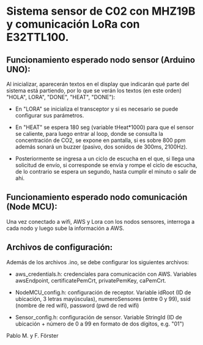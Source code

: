 # Sistema sensor de C02 con MHZ19B y comunicación LoRa con E32TTL100.

## Funcionamiento esperado nodo sensor (Arduino UNO):

Al inicializar, aparecerán textos en el display que indicarán qué parte del sistema está partiendo, por lo que se verán los textos (en este orden) "HOLA", LORA", "DONE", "HEAT", "DONE"):

- En "LORA" se inicializa el transceptor y si es necesario se puede configurar sus parámetros. 

- En "HEAT" se espera 180 seg (variable tHeat*1000) para que el sensor se caliente, para luego entrar al loop, donde se consulta la concentración de CO2, se expone en pantalla, si es sobre 800 ppm además sonará un buzzer (pasivo, dos sonidos de 300ms, 2100Hz).

- Posteriormente se ingresa a un ciclo de escucha en el que, si llega una solicitud de envío, si corresponde se envía y rompe el ciclo de escucha, de lo contrario se espera un segundo, hasta cumplir el minuto o salir de ahi.

## Funcionamiento esperado nodo comunicación (Node MCU):

Una vez conectado a wifi, AWS y Lora con los nodos sensores, interroga a cada nodo y luego sube la información a AWS.

## Archivos de configuración:

Además de los archivos .ino, se debe configurar los siguientes archivos:

- aws_credentials.h: credenciales para comunicación con AWS. Variables awsEndpoint, certificatePemCrt, privatePemKey, caPemCrt.

- NodeMCU_config.h: configuración de receptor. Variable idRoot (ID de ubicación, 3 letras mayúsculas), numeroSensores (entre 0 y 99), ssid (nombre de red wifi), password (pwd de red wifi)

- Sensor_config.h: configuración de sensor. Variable StringId (ID de ubicación + número de 0 a 99 en formato de dos dígitos, e.g. "01")


Pablo M. y F. Förster
